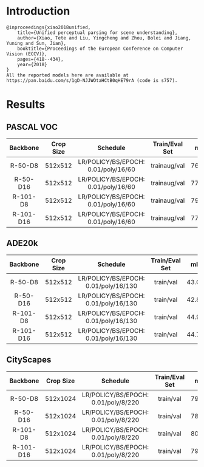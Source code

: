 # Introduction
```
@inproceedings{xiao2018unified,
    title={Unified perceptual parsing for scene understanding},
    author={Xiao, Tete and Liu, Yingcheng and Zhou, Bolei and Jiang, Yuning and Sun, Jian},
    booktitle={Proceedings of the European Conference on Computer Vision (ECCV)},
    pages={418--434},
    year={2018}
}
All the reported models here are available at https://pan.baidu.com/s/1gD-NJJWOtaHCtB0qHE79rA (code is s757).
```


# Results

## PASCAL VOC
| Backbone  | Crop Size  | Schedule                             | Train/Eval Set  | mIoU   | Download                 |
| :-:       | :-:        | :-:                                  | :-:             | :-:    | :-:                      |
| R-50-D8   | 512x512    | LR/POLICY/BS/EPOCH: 0.01/poly/16/60  | trainaug/val    | 76.86% | [model](https://github.com/SegmentationBLWX/modelstore/releases/download/ssseg_upernet/upernet_resnet50os8_voc_train.pth) &#124; [log](https://github.com/SegmentationBLWX/modelstore/releases/download/ssseg_upernet/upernet_resnet50os8_voc_train.log) |
| R-50-D16  | 512x512    | LR/POLICY/BS/EPOCH: 0.01/poly/16/60  | trainaug/val    | 77.48% | [model](https://github.com/SegmentationBLWX/modelstore/releases/download/ssseg_upernet/upernet_resnet50os16_voc_train.pth) &#124; [log](https://github.com/SegmentationBLWX/modelstore/releases/download/ssseg_upernet/upernet_resnet50os16_voc_train.log) |
| R-101-D8  | 512x512    | LR/POLICY/BS/EPOCH: 0.01/poly/16/60  | trainaug/val    | 79.13% | [model](https://github.com/SegmentationBLWX/modelstore/releases/download/ssseg_upernet/upernet_resnet101os8_voc_train.pth) &#124; [log](https://github.com/SegmentationBLWX/modelstore/releases/download/ssseg_upernet/upernet_resnet101os8_voc_train.log) |
| R-101-D16 | 512x512    | LR/POLICY/BS/EPOCH: 0.01/poly/16/60  | trainaug/val    | 77.88% | [model](https://github.com/SegmentationBLWX/modelstore/releases/download/ssseg_upernet/upernet_resnet101os16_voc_train.pth) &#124; [log](https://github.com/SegmentationBLWX/modelstore/releases/download/ssseg_upernet/upernet_resnet101os16_voc_train.log) |

## ADE20k
| Backbone  | Crop Size  | Schedule                             | Train/Eval Set  | mIoU   | Download                 |
| :-:       | :-:        | :-:                                  | :-:             | :-:    | :-:                      |
| R-50-D8   | 512x512    | LR/POLICY/BS/EPOCH: 0.01/poly/16/130 | train/val       | 43.02% | [model](https://github.com/SegmentationBLWX/modelstore/releases/download/ssseg_upernet/upernet_resnet50os8_ade20k_train.pth) &#124; [log](https://github.com/SegmentationBLWX/modelstore/releases/download/ssseg_upernet/upernet_resnet50os8_ade20k_train.log) |
| R-50-D16  | 512x512    | LR/POLICY/BS/EPOCH: 0.01/poly/16/130 | train/val       | 42.87% | [model](https://github.com/SegmentationBLWX/modelstore/releases/download/ssseg_upernet/upernet_resnet50os16_ade20k_train.pth) &#124; [log](https://github.com/SegmentationBLWX/modelstore/releases/download/ssseg_upernet/upernet_resnet50os16_ade20k_train.log) |
| R-101-D8  | 512x512    | LR/POLICY/BS/EPOCH: 0.01/poly/16/130 | train/val       | 44.92% | [model](https://github.com/SegmentationBLWX/modelstore/releases/download/ssseg_upernet/upernet_resnet101os8_ade20k_train.pth) &#124; [log](https://github.com/SegmentationBLWX/modelstore/releases/download/ssseg_upernet/upernet_resnet101os8_ade20k_train.log) |
| R-101-D16 | 512x512    | LR/POLICY/BS/EPOCH: 0.01/poly/16/130 | train/val       | 44.77% | [model](https://github.com/SegmentationBLWX/modelstore/releases/download/ssseg_upernet/upernet_resnet101os16_ade20k_train.pth) &#124; [log](https://github.com/SegmentationBLWX/modelstore/releases/download/ssseg_upernet/upernet_resnet101os16_ade20k_train.log) |

## CityScapes
| Backbone  | Crop Size  | Schedule                             | Train/Eval Set  | mIoU   | Download                 |
| :-:       | :-:        | :-:                                  | :-:             | :-:    | :-:                      |
| R-50-D8   | 512x1024   | LR/POLICY/BS/EPOCH: 0.01/poly/8/220  | train/val       | 79.08% | [model](https://github.com/SegmentationBLWX/modelstore/releases/download/ssseg_upernet/upernet_resnet50os8_cityscapes_train.pth) &#124; [log](https://github.com/SegmentationBLWX/modelstore/releases/download/ssseg_upernet/upernet_resnet50os8_cityscapes_train.log) |
| R-50-D16  | 512x1024   | LR/POLICY/BS/EPOCH: 0.01/poly/8/220  | train/val       | 78.94% | [model](https://github.com/SegmentationBLWX/modelstore/releases/download/ssseg_upernet/upernet_resnet50os16_cityscapes_train.pth) &#124; [log](https://github.com/SegmentationBLWX/modelstore/releases/download/ssseg_upernet/upernet_resnet50os16_cityscapes_train.log) |
| R-101-D8  | 512x1024   | LR/POLICY/BS/EPOCH: 0.01/poly/8/220  | train/val       | 80.39% | [model](https://github.com/SegmentationBLWX/modelstore/releases/download/ssseg_upernet/upernet_resnet101os8_cityscapes_train.pth) &#124; [log](https://github.com/SegmentationBLWX/modelstore/releases/download/ssseg_upernet/upernet_resnet101os8_cityscapes_train.log) |
| R-101-D16 | 512x1024   | LR/POLICY/BS/EPOCH: 0.01/poly/8/220  | train/val       | 79.64% | [model](https://github.com/SegmentationBLWX/modelstore/releases/download/ssseg_upernet/upernet_resnet101os16_cityscapes_train.pth) &#124; [log](https://github.com/SegmentationBLWX/modelstore/releases/download/ssseg_upernet/upernet_resnet101os16_cityscapes_train.log) |